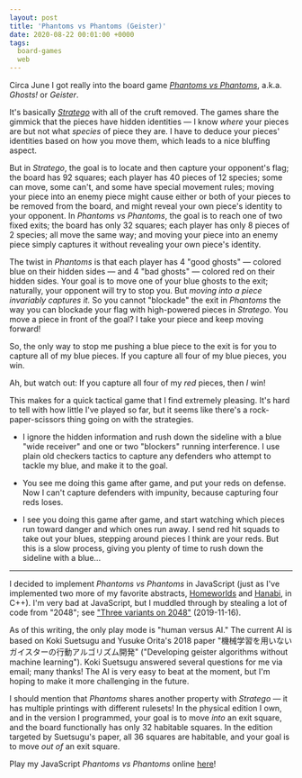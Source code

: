 ```yaml
---
layout: post
title: 'Phantoms vs Phantoms (Geister)'
date: 2020-08-22 00:01:00 +0000
tags:
  board-games
  web
---
```


Circa June I got really into the board game
[_Phantoms vs Phantoms_](https://boardgamegeek.com/boardgame/2290/phantoms-vs-phantoms),
a.k.a. _Ghosts!_ or _Geister_.

It's basically [_Stratego_](https://boardgamegeek.com/boardgame/1917/stratego) with all of the cruft removed.
The games share the gimmick that the pieces have hidden identities — I know _where_ your pieces are but not what
_species_ of piece they are. I have to deduce your pieces' identities based on how you move them, which leads to
a nice bluffing aspect.

But in _Stratego_, the goal is to locate and then capture your opponent's flag; the board has 92 squares;
each player has 40 pieces of 12 species; some can move, some can't, and some have special movement rules;
moving your piece into an enemy piece might cause either or both of your pieces to be removed from the board,
and might reveal your own piece's identity to your opponent.
In _Phantoms vs Phantoms_, the goal is to reach one of two fixed exits; the board has only 32 squares;
each player has only 8 pieces of 2 species; all move the same way; and moving your piece into an enemy piece
simply captures it without revealing your own piece's identity.

The twist in _Phantoms_ is that each player has 4 "good ghosts" — colored blue on their hidden sides — and
4 "bad ghosts" — colored red on their hidden sides. Your goal is to move one of your blue ghosts to the exit;
naturally, your opponent will try to stop you. But _moving into a piece invariably captures it._ So you cannot
"blockade" the exit in _Phantoms_ the way you can blockade your flag with high-powered pieces in _Stratego_.
You move a piece in front of the goal? I take your piece and keep moving forward!

So, the only way to stop me pushing a blue piece to the exit is for you to capture all of my blue pieces.
If you capture all four of my blue pieces, you win.

Ah, but watch out: If you capture all four of my _red_ pieces, then _I_ win!

This makes for a quick tactical game that I find extremely pleasing. It's hard to tell with how little I've
played so far, but it seems like there's a rock-paper-scissors thing going on with the strategies.

- I ignore the hidden information and rush down the sideline with a blue "wide receiver"
    and one or two "blockers" running interference. I use plain old checkers tactics to capture
    any defenders who attempt to tackle my blue, and make it to the goal.

- You see me doing this game after game, and put your reds on defense. Now I can't capture defenders
    with impunity, because capturing four reds loses.

- I see you doing this game after game, and start watching which pieces run toward danger and which ones
    run away. I send red hit squads to take out your blues, stepping around pieces I think are your reds.
    But this is a slow process, giving you plenty of time to rush down the sideline with a blue...

----

I decided to implement _Phantoms vs Phantoms_ in JavaScript (just as I've implemented two more of my
favorite abstracts, [Homeworlds](https://github.com/Quuxplusone/Homeworlds)
and [Hanabi](https://github.com/Quuxplusone/Hanabi), in C++). I'm very bad at JavaScript, but I muddled
through by stealing a lot of code from "2048"; see
["Three variants on 2048"](https://quuxplusone.github.io/blog/2019/11/16/sqrt-2048/) (2019-11-16).

As of this writing, the only play mode is "human versus AI."
The current AI is based on Koki Suetsugu and Yusuke Orita's 2018 paper "機械学習を用いないガイスターの行動アルゴリズム開発"
("Developing geister algorithms without machine learning").
Koki Suetsugu answered several questions for me via email; many thanks!
The AI is very easy to beat at the moment, but I'm hoping to make it more challenging in the future.

I should mention that _Phantoms_ shares another property with _Stratego_ — it has multiple printings
with different rulesets! In the physical edition I own, and in the version I programmed, your goal is to
move _into_ an exit square, and the board functionally has only 32 habitable squares. In the edition
targeted by Suetsugu's paper, all 36 squares are habitable, and your goal is to move _out of_ an exit square.

Play my JavaScript _Phantoms vs Phantoms_ online [here](https://quuxplusone.github.io/Ghosts/)!
